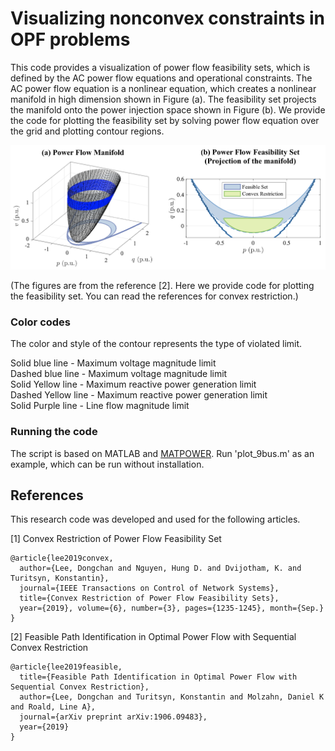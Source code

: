 # Visualizing nonconvex constraints in OPF problems

This code provides a visualization of power flow feasibility sets, which is defined by the AC power flow equations and operational constraints. The AC power flow equation is a nonlinear equation, which creates a nonlinear manifold in high dimension shown in Figure (a). The feasibility set projects the manifold onto the power injection space shown in Figure (b). We provide the code for plotting the feasibility set by solving power flow equation over the grid and plotting contour regions.

<img src="src/feasibility_set.png" width="600">

(The figures are from the reference [2]. Here we provide code for plotting the feasibility set. You can read the references for convex restriction.)

### Color codes

The color and style of the contour represents the type of violated limit.

Solid blue line - Maximum voltage magnitude limit <br />
Dashed blue line - Maximum voltage magnitude limit <br />
Solid Yellow line - Maximum reactive power generation limit <br />
Dashed Yellow line - Maximum reactive power generation limit <br />
Solid Purple line - Line flow magnitude limit

### Running the code

The script is based on MATLAB and [MATPOWER](https://matpower.org/).
Run 'plot_9bus.m' as an example, which can be run without installation.

## References

This research code was developed and used for the following articles.

[1] Convex Restriction of Power Flow Feasibility Set

    @article{lee2019convex,
      author={Lee, Dongchan and Nguyen, Hung D. and Dvijotham, K. and Turitsyn, Konstantin},
      journal={IEEE Transactions on Control of Network Systems},
      title={Convex Restriction of Power Flow Feasibility Sets},
      year={2019}, volume={6}, number={3}, pages={1235-1245}, month={Sep.}
    }

[2] Feasible Path Identification in Optimal Power Flow with Sequential Convex Restriction

    @article{lee2019feasible,
      title={Feasible Path Identification in Optimal Power Flow with Sequential Convex Restriction},
      author={Lee, Dongchan and Turitsyn, Konstantin and Molzahn, Daniel K and Roald, Line A},
      journal={arXiv preprint arXiv:1906.09483},
      year={2019}
    }
